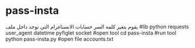 # pass-insta
يقوم بتغير كلمة السر حسابات الانستاغرام التي توجد داخل ملف 
#lib python 
requests
user_agent
datetime
pyfiglet
socket 
#open tool 
cd pass-insta
#run tool
python pass-insta.py
#open file
accounts.txt
